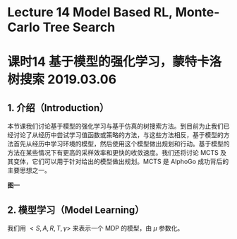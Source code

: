 # Lecture 14 Model Based RL, Monte-Carlo Tree Search

# 课时14 基于模型的强化学习，蒙特卡洛树搜索 2019.03.06

## 1. 介绍（Introduction）

本节课我们讨论基于模型的强化学习与基于仿真的树搜索方法。到目前为止我们已经讨论了从经历中尝试学习值函数或策略的方法，与这些方法相反，基于模型的方法首先从经历中学习环境的模型，然后使用这个模型做出规划和行动。基于模型的方法在某些情况下有更高的采样效率和更快的收敛速度。我们还将讨论 MCTS 及其变体，它们可以用于针对给出的模型做出规划。MCTS 是 AlphoGo 成功背后的主要思想之一。

**图一**

## 2. 模型学习（Model Learning）

我们用 $<S,A,R,T,\gamma>$ 来表示一个 MDP 的模型，由 $\mu$ 参数化。